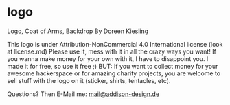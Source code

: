 # logo
Logo, Coat of Arms, Backdrop
By Doreen Kiesling 

This logo is under Attribution-NonCommercial 4.0 International license (look at license.md)
Please use it, mess with it in all the crazy ways you want!
If you wanna make money for your own with it, I have to disappoint you. I made it for free, so use it free ;)
BUT: If you want to collect money for your awesome hackerspace or for amazing charity projects, 
you are welcome to sell stuff with the logo on it (sticker, shirts, tentacles, etc). 

Questions? Then E-Mail me: mail@addison-design.de
